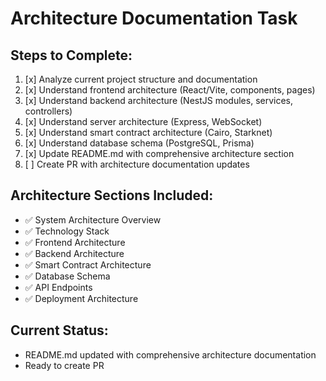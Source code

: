 # Architecture Documentation Task

## Steps to Complete:
1. [x] Analyze current project structure and documentation
2. [x] Understand frontend architecture (React/Vite, components, pages)
3. [x] Understand backend architecture (NestJS modules, services, controllers)
4. [x] Understand server architecture (Express, WebSocket)
5. [x] Understand smart contract architecture (Cairo, Starknet)
6. [x] Understand database schema (PostgreSQL, Prisma)
7. [x] Update README.md with comprehensive architecture section
8. [ ] Create PR with architecture documentation updates

## Architecture Sections Included:
- ✅ System Architecture Overview
- ✅ Technology Stack
- ✅ Frontend Architecture
- ✅ Backend Architecture
- ✅ Smart Contract Architecture
- ✅ Database Schema
- ✅ API Endpoints
- ✅ Deployment Architecture

## Current Status:
- README.md updated with comprehensive architecture documentation
- Ready to create PR
